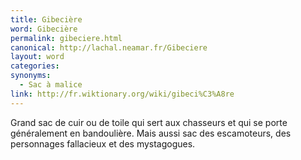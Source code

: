 ```yaml
---
title: Gibecière
word: Gibecière
permalink: gibeciere.html
canonical: http://lachal.neamar.fr/Gibeciere
layout: word
categories:
synonyms:
  - Sac à malice
link: http://fr.wiktionary.org/wiki/gibeci%C3%A8re
---
```


Grand sac de cuir ou de toile qui sert aux chasseurs et qui se porte généralement en bandoulière.
Mais aussi sac des escamoteurs, des personnages fallacieux et des mystagogues.

